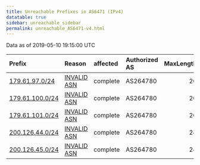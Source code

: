 ```yaml
---
title: Unreachable Prefixes in AS6471 (IPv4)
datatable: true
sidebar: unreachable_sidebar
permalink: unreachable_AS6471-v4.html
---
```


Data as of 2019-05-10 19:15:00 UTC


<div class="datatable-begin"></div>

| Prefix                                                   | Reason                                                                                                | affected   | Authorized AS   |   MaxLength | Anchor                                         |   unreachable /24s |
|:---------------------------------------------------------|:------------------------------------------------------------------------------------------------------|:-----------|:----------------|------------:|:-----------------------------------------------|-------------------:|
| [179.61.97.0/24](https://stat.ripe.net/179.61.97.0/24)   | [INVALID ASN](https://rpki-validator.ripe.net/announcement-preview?asn=AS6471&prefix=179.61.97.0/24)  | complete   | AS264780        |          20 | [LACNIC](unreachable_LACNIC_RPKI_Root-v4.html) |                  1 |
| [179.61.100.0/24](https://stat.ripe.net/179.61.100.0/24) | [INVALID ASN](https://rpki-validator.ripe.net/announcement-preview?asn=AS6471&prefix=179.61.100.0/24) | complete   | AS264780        |          20 | [LACNIC](unreachable_LACNIC_RPKI_Root-v4.html) |                  1 |
| [179.61.101.0/24](https://stat.ripe.net/179.61.101.0/24) | [INVALID ASN](https://rpki-validator.ripe.net/announcement-preview?asn=AS6471&prefix=179.61.101.0/24) | complete   | AS264780        |          20 | [LACNIC](unreachable_LACNIC_RPKI_Root-v4.html) |                  1 |
| [200.126.44.0/24](https://stat.ripe.net/200.126.44.0/24) | [INVALID ASN](https://rpki-validator.ripe.net/announcement-preview?asn=AS6471&prefix=200.126.44.0/24) | complete   | AS264780        |          24 | [LACNIC](unreachable_LACNIC_RPKI_Root-v4.html) |                  1 |
| [200.126.45.0/24](https://stat.ripe.net/200.126.45.0/24) | [INVALID ASN](https://rpki-validator.ripe.net/announcement-preview?asn=AS6471&prefix=200.126.45.0/24) | complete   | AS264780        |          24 | [LACNIC](unreachable_LACNIC_RPKI_Root-v4.html) |                  1 |

<div class="datatable-end"></div>